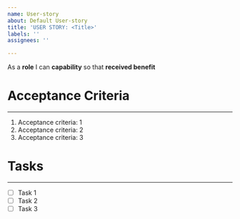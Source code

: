 ```yaml
---
name: User-story
about: Default User-story
title: 'USER STORY: <Title>'
labels: ''
assignees: ''

---
```


As a **role** I can **capability** so that **received benefit**
# Acceptance Criteria

<hr>

1.  Acceptance criteria: 1
2.  Acceptance criteria: 2
3. Acceptance criteria: 3

# Tasks

<hr>

- [ ] Task 1
- [ ] Task 2
- [ ] Task 3
